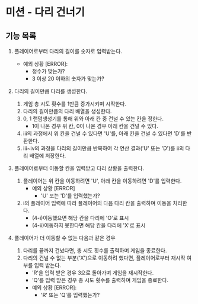 # 미션 - 다리 건너기

## 기능 목록

1.  플레이어로부터 다리의 길이를 숫자로 입력받는다.

    - 예외 상황 [ERROR]:
      - 정수가 맞는가?
      - 3 이상 20 이하의 숫자가 맞는가?

2.  다리의 길이만큼 다리를 생성한다.

    1. 게임 총 시도 횟수를 1만큼 증가시키며 시작한다.
    2. 다리의 길이만큼의 다리 배열을 생성한다.
    3. 0, 1 랜덤생성기를 통해 위와 아래 칸 중 건널 수 있는 칸을 정한다.
       - 1이 나온 경우 위 칸, 0이 나온 경우 아래 칸을 건널 수 있다.
    4. iii의 과정에서 위 칸을 건널 수 있다면 'U'를, 아래 칸을 건널 수 있다면 'D'를 반환한다.
    5. iii~iv의 과정을 다리의 길이만큼 반복하여 각 연산 결과('U' 또는 'D')를 ii의 다리 배열에 저장한다.

3.  플레이어로부터 이동할 칸을 입력받고 다리 상황을 출력한다.

    1. 플레이어는 위 칸을 이동하려면 'U', 아래 칸을 이동하려면 'D'를 입력한다.
       - 예외 상황 [ERROR]
         - 'U' 또는 'D'를 입력했는가?
    2. i의 플레이어 입력에 따라 플레이어의 다음 다리 칸을 출력하며 이동을 처리한다.
       - (4-i)이동했으면 해당 칸을 다리에 'O'로 표시
       - (4-ii)이동하지 못한다면 해당 칸을 다리에 'X'로 표시

4.  플레이어가 더 이동할 수 없는 다음과 같은 경우
    1. 다리를 끝까지 건넜다면, 총 시도 횟수를 출력하며 게임을 종료한다.
    2. 다리의 건널 수 없는 부분('X')으로 이동하려 했다면, 플레이어로부터 재시작 여부를 입력 받는다.
       - 'R'을 입력 받은 경우 3으로 돌아가며 게임을 재시작한다.
       - 'Q'를 입력 받은 경우 총 시도 횟수를 출력하며 게임을 종료한다.
       - 예외 상황 [ERROR]:
         - 'R' 또는 'Q'를 입력했는가?
